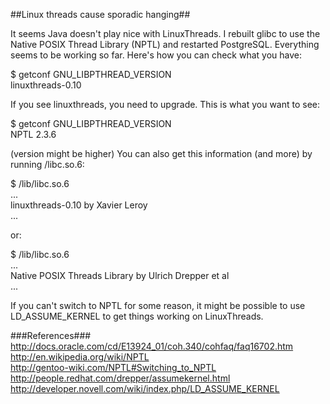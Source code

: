 ##Linux threads cause sporadic hanging##

It seems Java doesn't play nice with LinuxThreads. I rebuilt glibc to use the
Native POSIX Thread Library (NPTL) and restarted PostgreSQL. Everything seems
to be working so far. Here's how you can check what you have:

$ getconf GNU_LIBPTHREAD_VERSION  
linuxthreads-0.10

If you see linuxthreads, you need to upgrade. This is what you want to see:

$ getconf GNU_LIBPTHREAD_VERSION  
NPTL 2.3.6

(version might be higher) You can also get this information (and more) by
running /libc.so.6:

$ /lib/libc.so.6  
...  
linuxthreads-0.10 by Xavier Leroy  
...  

or:

$ /lib/libc.so.6  
...  
Native POSIX Threads Library by Ulrich Drepper et al  
...

If you can't switch to NPTL for some reason, it might be possible to use
LD_ASSUME_KERNEL to get things working on LinuxThreads.

###References###
http://docs.oracle.com/cd/E13924_01/coh.340/cohfaq/faq16702.htm<br/>
http://en.wikipedia.org/wiki/NPTL<br/>
http://gentoo-wiki.com/NPTL#Switching_to_NPTL<br/>
http://people.redhat.com/drepper/assumekernel.html<br/>
http://developer.novell.com/wiki/index.php/LD_ASSUME_KERNEL
